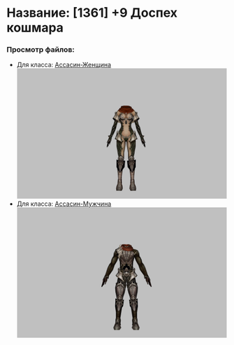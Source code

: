 # Название: [1361] +9 Доспех кошмара

### Просмотр файлов:
- Для класса: [Ассасин-Женщина](Ассасин-Женщина)
![p070003.png](Ассасин-Женщина/p070003.png)
- Для класса: [Ассасин-Мужчина](Ассасин-Мужчина)
![p060003.png](Ассасин-Мужчина/p060003.png)
